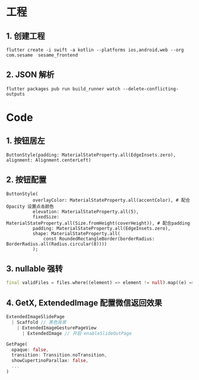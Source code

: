 # 工程
## 1. 创建工程

```shell
flutter create -i swift -a kotlin --platforms ios,android,web --org com.sesame  sesame_frontend
```

## 2. JSON 解析
```shell
flutter packages pub run build_runner watch --delete-conflicting-outputs
```

# Code
## 1. 按钮居左

```text
ButtonStyle(padding: MaterialStateProperty.all(EdgeInsets.zero), alignment: Alignment.centerLeft)
```

## 2. 按钮配置

```text
ButtonStyle(
          overlayColor: MaterialStateProperty.all(accentColor), # 配合 Opacity 设置点击颜色
          elevation: MaterialStateProperty.all(5),
          fixedSize: MaterialStateProperty.all(Size.fromHeight(coverHeight)), # 配合padding
          padding: MaterialStateProperty.all(EdgeInsets.zero),
          shape: MaterialStateProperty.all(
              const RoundedRectangleBorder(borderRadius: BorderRadius.all(Radius.circular(8))))
          );
```

## 3. nullable 强转

```dart
final validFiles = files.where((element) => element != null).map((e) => e!).toList();
```

## 4. GetX, ExtendedImage 配置微信返回效果

```dart
ExtendedImageSlidePage
  | Scaffold // 黑色背景
    | ExtendedImageGesturePageView
      | ExtendedImage // 开启 enableSlideOutPage

GetPage(
  opaque: false,
  transition: Transition.noTransition,
  showCupertinoParallax: false,
  ...
)
```